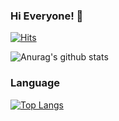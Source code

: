 ### Hi Everyone! 👋

<!--
**griffinGC/griffinGC** is a ✨ _special_ ✨ repository because its `README.md` (this file) appears on your GitHub profile.

Here are some ideas to get you started:

- 🔭 I’m currently working on ...
- 🌱 I’m currently learning ...
- 👯 I’m looking to collaborate on ...
- 🤔 I’m looking for help with ...
- 💬 Ask me about ...
- 📫 How to reach me: ...
- 😄 Pronouns: ...
- ⚡ Fun fact: ...
-->
[![Hits](https://hits.seeyoufarm.com/api/count/incr/badge.svg?url=https%3A%2F%2Fgithub.com%2Fgjbae1212%2Fhit-counter&count_bg=%2358C1FB&title_bg=%234F4D4D&icon=verizon.svg&icon_color=%23089FF3&title=visitors&edge_flat=false)](https://hits.seeyoufarm.com)

![Anurag's github stats](https://github-readme-stats.vercel.app/api?username=griffinGC&show_icons=true&count_private=true&theme=buefy)

### Language
[![Top Langs](https://github-readme-stats.vercel.app/api/top-langs/?username=griffinGC&layout=compact)](https://github.com/anuraghazra/github-readme-stats)
